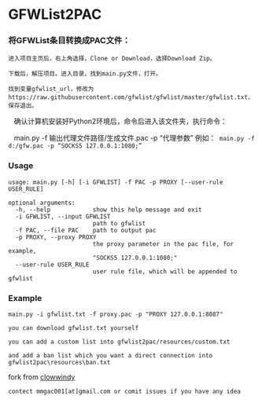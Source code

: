 GFWList2PAC
===========
### 将GFWList条目转换成PAC文件：

    
    进入项目主页后，右上角选择，Clone or Download，选择Download Zip。
    
    下载后，解压项目。进入目录，找到main.py文件，打开。
    
    找到变量gfwlist_url，修改为https://raw.githubusercontent.com/gfwlist/gfwlist/master/gfwlist.txt，保存退出。
    
    确认计算机安装好Python2环境后，命令后进入该文件夹，执行命令：
    
    main.py -f 输出代理文件路径/生成文件.pac -p “代理参数” 例如：``` main.py -f d:/gfw.pac -p “SOCKS5 127.0.0.1:1080;”```
    
    
### Usage

    usage: main.py [-h] [-i GFWLIST] -f PAC -p PROXY [--user-rule USER_RULE]

    optional arguments:
      -h, --help            show this help message and exit
      -i GFWLIST, --input GFWLIST
                            path to gfwlist
      -f PAC, --file PAC    path to output pac
      -p PROXY, --proxy PROXY
                            the proxy parameter in the pac file, for example,
                            "SOCKS5 127.0.0.1:1080;"
      --user-rule USER_RULE
                            user rule file, which will be appended to gfwlist

### Example

    main.py -i gfwlist.txt -f proxy.pac -p "PROXY 127.0.0.1:8087"

    you can download gfwlist.txt yourself

    you can add a custom list into gfwlist2pac/resources/custom.txt

    and add a ban list which you want a direct connection into gfwlist2pac\resources\ban.txt


fork from [clowwindy](https://github.com/clowwindy/gfwlist2pac)

```
contect mmgac001[at]gmail.com or comit issues if you have any idea
```

